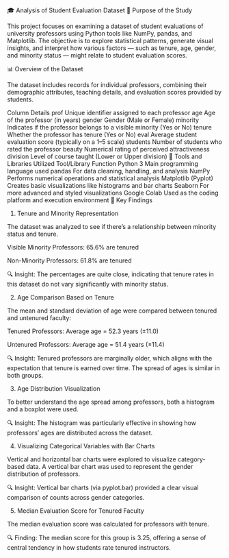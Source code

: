 🎓 Analysis of Student Evaluation Dataset
🧭 Purpose of the Study

This project focuses on examining a dataset of student evaluations of university professors using Python tools like NumPy, pandas, and Matplotlib.
The objective is to explore statistical patterns, generate visual insights, and interpret how various factors — such as tenure, age, gender, and minority status — might relate to student evaluation scores.

📊 Overview of the Dataset

The dataset includes records for individual professors, combining their demographic attributes, teaching details, and evaluation scores provided by students.

Column	Details
prof	Unique identifier assigned to each professor
age	Age of the professor (in years)
gender	Gender (Male or Female)
minority	Indicates if the professor belongs to a visible minority (Yes or No)
tenure	Whether the professor has tenure (Yes or No)
eval	Average student evaluation score (typically on a 1–5 scale)
students	Number of students who rated the professor
beauty	Numerical rating of perceived attractiveness
division	Level of course taught (Lower or Upper division)
🧰 Tools and Libraries Utilized
Tool/Library	Function
Python 3	Main programming language used
pandas	For data cleaning, handling, and analysis
NumPy	Performs numerical operations and statistical analysis
Matplotlib (Pyplot)	Creates basic visualizations like histograms and bar charts
Seaborn	For more advanced and styled visualizations
Google Colab	Used as the coding platform and execution environment
🧾 Key Findings
1. Tenure and Minority Representation

The dataset was analyzed to see if there’s a relationship between minority status and tenure.

Visible Minority Professors: 65.6% are tenured

Non-Minority Professors: 61.8% are tenured

🔍 Insight: The percentages are quite close, indicating that tenure rates in this dataset do not vary significantly with minority status.

2. Age Comparison Based on Tenure

The mean and standard deviation of age were compared between tenured and untenured faculty:

Tenured Professors: Average age = 52.3 years (±11.0)

Untenured Professors: Average age = 51.4 years (±11.4)

🔍 Insight: Tenured professors are marginally older, which aligns with the expectation that tenure is earned over time. The spread of ages is similar in both groups.

3. Age Distribution Visualization

To better understand the age spread among professors, both a histogram and a boxplot were used.

🔍 Insight: The histogram was particularly effective in showing how professors’ ages are distributed across the dataset.

4. Visualizing Categorical Variables with Bar Charts

Vertical and horizontal bar charts were explored to visualize category-based data.
A vertical bar chart was used to represent the gender distribution of professors.

🔍 Insight: Vertical bar charts (via pyplot.bar) provided a clear visual comparison of counts across gender categories.

5. Median Evaluation Score for Tenured Faculty

The median evaluation score was calculated for professors with tenure.

🔍 Finding: The median score for this group is 3.25, offering a sense of central tendency in how students rate tenured instructors.
